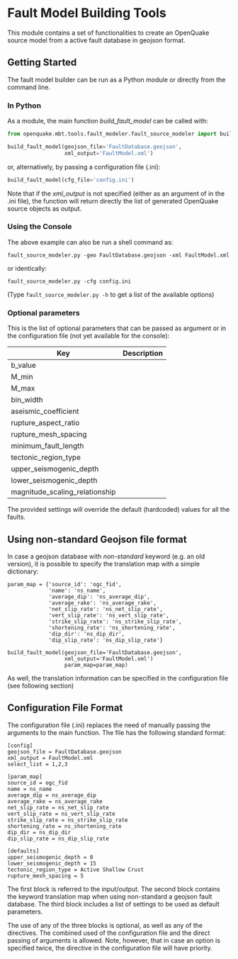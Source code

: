 # Fault Model Building Tools

This module contains a set of functionalities to create an OpenQuake source model from a active fault database in geojson format.

## Getting Started

The fault model builder can be run as a Python module or directly from the command line.

### In Python

As a module, the main function *build_fault_model* can be called with:

```python
from openquake.mbt.tools.fault_modeler.fault_source_modeler import build_fault_model

build_fault_model(geojson_file='FaultDatabase.geojson',
                  xml_output='FaultModel.xml')
```

or, alternatively, by passing a configuration file (.ini):

```python
build_fault_model(cfg_file='config.ini')
```

Note that if the *xml_output* is not specified (either as an argument of in the .ini file), the function will return directly the list of generated OpenQuake source objects as output.

### Using the Console

The above example can also be run a shell command as:

```console
fault_source_modeler.py -geo FaultDatabase.geojson -xml FaultModel.xml
```
or identically:

```console
fault_source_modeler.py -cfg config.ini
```

(Type ```fault_source_modeler.py -h``` to get a list of the available options)

### Optional parameters

This is the list of optional parameters that can be passed as argument or in the configuration file (not yet available for the console):

| Key | Description |
|-----|-------------|
| b_value | |
| M_min | |
| M_max | |
| bin_width | |
| aseismic_coefficient | |
| rupture_aspect_ratio | |
| rupture_mesh_spacing | |
| minimum_fault_length | |
| tectonic_region_type | |
| upper_seismogenic_depth | |
| lower_seismogenic_depth | |
| magnitude_scaling_relationship | |

The provided settings will override the default (hardcoded) values for all the faults.

## Using non-standard Geojson file format

In case a geojson database with *non-standard* keyword (e.g. an old version),
it is possible to specify the translation map with a simple dictionary:

```
param_map = {'source_id': 'ogc_fid',
             'name': 'ns_name',
             'average_dip': 'ns_average_dip',
             'average_rake': 'ns_average_rake',
             'net_slip_rate': 'ns_net_slip_rate',
             'vert_slip_rate': 'ns_vert_slip_rate',
             'strike_slip_rate': 'ns_strike_slip_rate',
             'shortening_rate': 'ns_shortening_rate',
             'dip_dir': 'ns_dip_dir',
             'dip_slip_rate': 'ns_dip_slip_rate'}

build_fault_model(geojson_file='FaultDatabase.geojson',
                  xml_output='FaultModel.xml')
                  param_map=param_map)
```

As well, the translation information can be specified in the configuration file (see following section)

## Configuration File Format

The configuration file (.ini) replaces the need of manually passing the arguments to the main function.
The file has the following standard format:

```
[config]
geojson_file = FaultDatabase.geojson
xml_output = FaultModel.xml
select_list = 1,2,3

[param_map]
source_id = ogc_fid
name = ns_name
average_dip = ns_average_dip
average_rake = ns_average_rake
net_slip_rate = ns_net_slip_rate
vert_slip_rate = ns_vert_slip_rate
strike_slip_rate = ns_strike_slip_rate
shortening_rate = ns_shortening_rate
dip_dir = ns_dip_dir
dip_slip_rate = ns_dip_slip_rate

[defaults]
upper_seismogenic_depth = 0
lower_seismogenic_depth = 15
tectonic_region_type = Active Shallow Crust
rupture_mesh_spacing = 5
```

The first block is referred to the input/output. The second block contains the keyword translation map when using non-standard a geojson fault database. The third block includes a list of settings to be used as default parameters.

The use of any of the three blocks is optional, as well as any of the directives. The combined used of the configuration file and the direct passing of arguments is allowed. Note, however, that in case an option is specified twice, the directive in the configuration file will have priority.